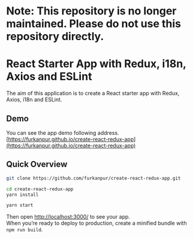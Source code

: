 # Note: This repository is no longer maintained. Please do not use this repository directly.

# React Starter App with Redux, i18n, Axios and ESLint
The aim of this application is to create a React starter app with Redux, Axios, i18n and ESLint.


## Demo
You can see the app demo following address.
[https://furkanpur.github.io/create-react-redux-app](https://furkanpur.github.io/create-react-redux-app)

## Quick Overview

```sh 
git clone https://github.com/furkanpur/create-react-redux-app.git

cd create-react-redux-app
yarn install

yarn start
```
 
Then open [http://localhost:3000/](http://localhost:3000/) to see your app.<br>
When you’re ready to deploy to production, create a minified bundle with `npm run build`.
